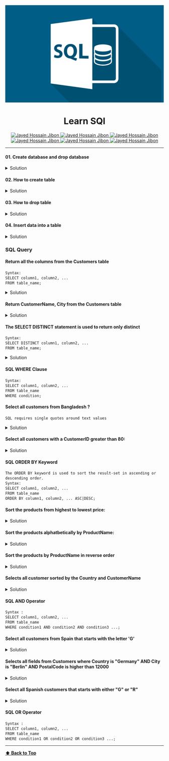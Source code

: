 

<img src="image/sql-learning.png" id='header'>
<h1 align="center">Learn SQl</h1>
<div align="center">
<!-- Gmail Account -->
<a href="mailto:jayed.swe@gmail.com">
<img src='https://img.shields.io/badge/Gmail-D14836?style=for-the-badge&logo=gmail&logoColor=white'
alt='Jayed Hossain Jibon'
/>
</a>
<a href="tel:+8801987132107">
<img
src='https://img.shields.io/badge/WhatsApp-25D366?style=for-the-badge&logo=whatsapp&logoColor=white'
alt='Jayed Hossain Jibon'
/>
<a href="#" target="_blank">
<img
src='https://img.shields.io/badge/website-000000?style=for-the-badge&logo=About.me&logoColor=white'
alt='Jayed Hossain Jibon'
/>
</a>
<a href="https://www.facebook.com/jibon969" target="_blank">
<img
src='https://img.shields.io/badge/Facebook-1877F2?style=for-the-badge&logo=facebook&logoColor=white'
alt='Jayed Hossain Jibon'
/>

<a href="https://www.linkedin.com/in/jibon969/" target="_blank">
<img
src='https://img.shields.io/badge/LinkedIn-0077B5?style=for-the-badge&logo=linkedin&logoColor=white'
alt='Jayed Hossain Jibon'
/>
</a>
<a href="https://github.com/jibon969" target="_blank">
<img
src='https://img.shields.io/badge/GitHub-100000?style=for-the-badge&logo=github&logoColor=white'
alt='Jayed Hossain Jibon'
/>
</a>
</div>

<hr/>

#### 01. Create database and drop database 

<details><summary style="cursor:pointer">Solution</summary>

```sql
create database learn_sql;
drop database learn_sql;
```
</details>

#### 02. How to create table

<details><summary style="cursor:pointer">Solution</summary>

```sql
CREATE TABLE Customers (
    CustomerID serial PRIMARY KEY,
    CustomerName VARCHAR ( 100 ) UNIQUE NOT NULL,
    ContactName VARCHAR ( 20 ) NOT NULL,
    Address VARCHAR ( 100 ) NOT NULL,
    City VARCHAR ( 100 ) UNIQUE NOT NULL,
    PostalCode VARCHAR ( 100 ) UNIQUE NOT NULL,
    Country VARCHAR ( 100 ) UNIQUE NOT NULL
);
```
</details>

#### 03. How to drop table 

<details><summary style="cursor:pointer">Solution</summary>

```sql
drop table Customers;
```
</details>

#### 04. Insert data into a table

<details><summary style="cursor:pointer">Solution</summary>

```sql
INSERT INTO Customers (CustomerName, ContactName, Address, City, PostalCode, Country)
VALUES ('Jibon Ahmed', '01987132107', '69/A, Dhaka', 'Dhaka', '1200', 'Bangladesh');

--- Multiple value insert
INSERT INTO Customers (CustomerName, ContactName, Address, City, PostalCode, Country)
VALUES 
('Jibon Ahmed',   '01987132107', '69/A, Dhaka', 'Dhaka', '1200', 'Bangladesh'),
('Jayed Hossain', 'Georg Pipps', 'Geislweg 14', 'Salzburg ', '5020 ', 'Austria');
```
</details>

### SQL Query 

#### Return all the columns from the Customers table
```
Syntax:
SELECT column1, column2, ...
FROM table_name; 
```
<details><summary style="cursor:pointer">Solution</summary>

```sql
select * from customers
```
</details>

#### Return CustomerName, City from the Customers table
<details><summary style="cursor:pointer">Solution</summary>

```sql
select CustomerName, City from customers
```
</details>

#### The SELECT DISTINCT statement is used to return only distinct 
```
Syntax:
SELECT DISTINCT column1, column2, ...
FROM table_name;
```
<details><summary style="cursor:pointer">Solution</summary>

```sql
select count(DISTINCT country) from customers;
```
</details>


#### SQL WHERE Clause
```
Syntax:
SELECT column1, column2, ...
FROM table_name
WHERE condition;
```
</details>

#### Select all customers from Bangladesh ?
```
SQL requires single quotes around text values
```
<details><summary style="cursor:pointer">Solution</summary>

```sql
SELECT * FROM Customers
WHERE Country='Bangladesh';
```
</details>


#### Select all customers with a CustomerID greater than 80:
<details><summary style="cursor:pointer">Solution</summary>

```sql
SELECT * FROM Customers
WHERE CustomerID > 80;
```
</details>


#### SQL ORDER BY Keyword
```
The ORDER BY keyword is used to sort the result-set in ascending or descending order.
Syntax:
SELECT column1, column2, ...
FROM table_name
ORDER BY column1, column2, ... ASC|DESC;
```

#### Sort the products from highest to lowest price:
<details><summary style="cursor:pointer">Solution</summary>

```sql
SELECT * FROM Products
ORDER BY Price DESC;
```
</details>


#### Sort the products alphatbetically by ProductName:
<details><summary style="cursor:pointer">Solution</summary>

```sql
SELECT * FROM Products
ORDER BY ProductName;
```
</details>


#### Sort the products by ProductName in reverse order
<details><summary style="cursor:pointer">Solution</summary>

```sql
SELECT * FROM Products
ORDER BY ProductName DESC;
```
</details>


#### Selects all customer sorted by the Country and CustomerName
<details><summary style="cursor:pointer">Solution</summary>

```sql
SELECT * FROM Customers
ORDER BY Country, CustomerName;
```
</details>

#### SQL AND Operator
```
Syntax :
SELECT column1, column2, ...
FROM table_name
WHERE condition1 AND condition2 AND condition3 ...;
```

#### Select all customers from Spain that starts with the letter 'G'
<details><summary style="cursor:pointer">Solution</summary>

```sql
SELECT * FROM Customers
where Country = 'Spain' and CustomerName LIKE 'G%';
```
</details>

#### Selects all fields from Customers where Country is "Germany" AND City is "Berlin" AND PostalCode is higher than 12000
<details><summary style="cursor:pointer">Solution</summary>

```sql
SELECT * FROM Customers
where Country = 'Germany' 
and City ="Berlin" 
and PostalCode > 12000;
```
</details>


#### Select all Spanish customers that starts with either "G" or "R"
<details><summary style="cursor:pointer">Solution</summary>

```sql
SELECT * FROM Customers
where Country = 'Spanish'
(CustomerName LIKE 'G%' OR CustomerName LIKE 'R%')
```
</details>


#### SQL OR Operator
```
Syntax :
SELECT column1, column2, ...
FROM table_name
WHERE condition1 OR condition2 OR condition3 ...;
```


---
**[⬆ Back to Top](#header)**

